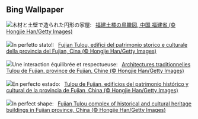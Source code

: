 ## Bing Wallpaper
![](https://www.bing.com/th?id=OHR.TulouFujian_JA-JP5056058159_UHD.jpg&w=1000)木材と土壁で造られた円形の家屋:&nbsp;&ensp;[福建土楼の鳥瞰図, 中国 福建省 (© Hongjie Han/Getty Images)](https://www.bing.com/th?id=OHR.TulouFujian_JA-JP5056058159_UHD.jpg)
<br><br/>
![](https://www.bing.com/th?id=OHR.TulouFujian_IT-IT7939512907_UHD.jpg&w=1000)In perfetto stato!:&nbsp;&ensp;[Fujian Tulou, edifici del patrimonio storico e culturale della provincia del Fujian, Cina (© Hongjie Han/Getty Images)](https://www.bing.com/th?id=OHR.TulouFujian_IT-IT7939512907_UHD.jpg)
<br><br/>
![](https://www.bing.com/th?id=OHR.TulouFujian_FR-FR9745511197_UHD.jpg&w=1000)Une interaction équilibrée et respectueuse:&nbsp;&ensp;[Architectures traditionnelles Tulou de Fujian, province de Fujian, Chine (© Hongjie Han/Getty Images)](https://www.bing.com/th?id=OHR.TulouFujian_FR-FR9745511197_UHD.jpg)
<br><br/>
![](https://www.bing.com/th?id=OHR.TulouFujian_ES-ES2621683417_UHD.jpg&w=1000)En perfecto estado:&nbsp;&ensp;[Tulou de Fujian, edificios del patrimonio histórico y cultural de la provincia de Fujian, China (© Hongjie Han/Getty Images)](https://www.bing.com/th?id=OHR.TulouFujian_ES-ES2621683417_UHD.jpg)
<br><br/>
![](https://www.bing.com/th?id=OHR.TulouFujian_EN-GB5628876331_UHD.jpg&w=1000)In perfect shape:&nbsp;&ensp;[Fujian Tulou complex of historical and cultural heritage buildings in Fujian province, China (© Hongjie Han/Getty Images)](https://www.bing.com/th?id=OHR.TulouFujian_EN-GB5628876331_UHD.jpg)
<br><br/>
